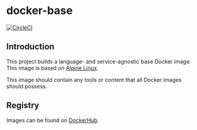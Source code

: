 # docker-base

[![CircleCI](https://circleci.com/gh/jlivermont/docker-base/tree/master.svg?style=svg)](https://circleci.com/gh/jlivermont/docker-base/tree/master)

## Introduction

This project builds a language- and service-agnostic base Docker image.  This image is based on [Alpine Linux](https://hub.docker.com/_/alpine).  

This image should contain any tools or content that all Docker images should possess.

## Registry

Images can be found on [DockerHub](https://cloud.docker.com/repository/registry-1.docker.io/jlivermont/docker-base).
